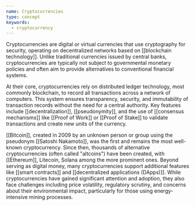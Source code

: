 ```yaml
---
name: Cryptocurrencies
type: concept
keywords:
  - cryptocurrency
---
```


Cryptocurrencies are digital or virtual currencies that use cryptography for security, operating on decentralized networks based on [[blockchain technology]]. Unlike traditional currencies issued by central banks, cryptocurrencies are typically not subject to governmental monetary policies and often aim to provide alternatives to conventional financial systems.

At their core, cryptocurrencies rely on distributed ledger technology, most commonly blockchain, to record all transactions across a network of computers. This system ensures transparency, security, and immutability of transaction records without the need for a central authority. Key features include [[decentralization]], [[pseudonymity]], and the use of [[consensus mechanisms]] like [[Proof of Work]] or [[Proof of Stake]] to validate transactions and create new units of the currency.

[[Bitcoin]], created in 2009 by an unknown person or group using the pseudonym [[Satoshi Nakamoto]], was the first and remains the most well-known cryptocurrency. Since then, thousands of alternative cryptocurrencies (often called "altcoins") have been created, with [[Ethereum]], Litecoin, Solana among the more prominent ones. Beyond serving as digital money, many cryptocurrencies support additional features like [[smart contracts]] and [[decentralized applications (DApps)]]. While cryptocurrencies have gained significant attention and adoption, they also face challenges including price volatility, regulatory scrutiny, and concerns about their environmental impact, particularly for those using energy-intensive mining processes.